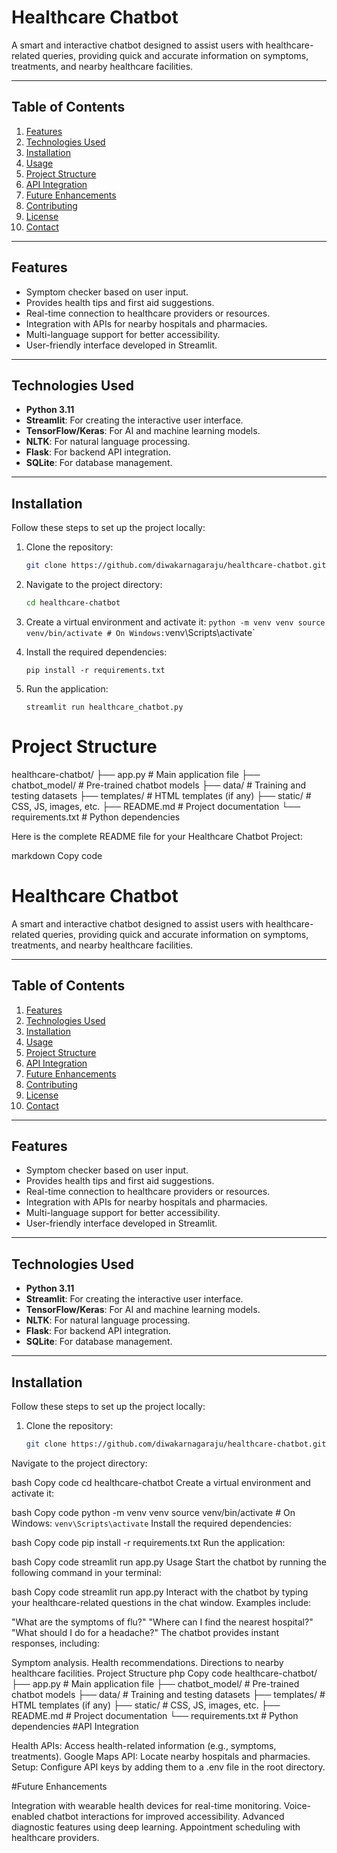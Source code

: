 # Healthcare Chatbot

A smart and interactive chatbot designed to assist users with healthcare-related queries, providing quick and accurate information on symptoms, treatments, and nearby healthcare facilities.

---

## Table of Contents
1. [Features](#features)
2. [Technologies Used](#technologies-used)
3. [Installation](#installation)
4. [Usage](#usage)
5. [Project Structure](#project-structure)
6. [API Integration](#api-integration)
7. [Future Enhancements](#future-enhancements)
8. [Contributing](#contributing)
9. [License](#license)
10. [Contact](#contact)

---

## Features

- Symptom checker based on user input.
- Provides health tips and first aid suggestions.
- Real-time connection to healthcare providers or resources.
- Integration with APIs for nearby hospitals and pharmacies.
- Multi-language support for better accessibility.
- User-friendly interface developed in Streamlit.

---

## Technologies Used

- **Python 3.11**
- **Streamlit**: For creating the interactive user interface.
- **TensorFlow/Keras**: For AI and machine learning models.
- **NLTK**: For natural language processing.
- **Flask**: For backend API integration.
- **SQLite**: For database management.

---

## Installation

Follow these steps to set up the project locally:

1. Clone the repository:
   ```bash
   git clone https://github.com/diwakarnagaraju/healthcare-chatbot.git
2. Navigate to the project directory:
   ```bash
   cd healthcare-chatbot
3. Create a virtual environment and activate it:
   `
  python -m venv venv
source venv/bin/activate # On Windows: `venv\Scripts\activate`

4. Install the required dependencies:
   ```
   pip install -r requirements.txt

5. Run the application:
   ```
   streamlit run healthcare_chatbot.py

# Project Structure

healthcare-chatbot/
├── app.py                # Main application file
├── chatbot_model/        # Pre-trained chatbot models
├── data/                 # Training and testing datasets
├── templates/            # HTML templates (if any)
├── static/               # CSS, JS, images, etc.
├── README.md             # Project documentation
└── requirements.txt      # Python dependencies


Here is the complete README file for your Healthcare Chatbot Project:

markdown
Copy code
# Healthcare Chatbot

A smart and interactive chatbot designed to assist users with healthcare-related queries, providing quick and accurate information on symptoms, treatments, and nearby healthcare facilities.

---

## Table of Contents
1. [Features](#features)
2. [Technologies Used](#technologies-used)
3. [Installation](#installation)
4. [Usage](#usage)
5. [Project Structure](#project-structure)
6. [API Integration](#api-integration)
7. [Future Enhancements](#future-enhancements)
8. [Contributing](#contributing)
9. [License](#license)
10. [Contact](#contact)

---

## Features

- Symptom checker based on user input.
- Provides health tips and first aid suggestions.
- Real-time connection to healthcare providers or resources.
- Integration with APIs for nearby hospitals and pharmacies.
- Multi-language support for better accessibility.
- User-friendly interface developed in Streamlit.

---

## Technologies Used

- **Python 3.11**
- **Streamlit**: For creating the interactive user interface.
- **TensorFlow/Keras**: For AI and machine learning models.
- **NLTK**: For natural language processing.
- **Flask**: For backend API integration.
- **SQLite**: For database management.

---

## Installation

Follow these steps to set up the project locally:

1. Clone the repository:
   ```bash
   git clone https://github.com/diwakarnagaraju/healthcare-chatbot.git
Navigate to the project directory:

bash
Copy code
cd healthcare-chatbot
Create a virtual environment and activate it:

bash
Copy code
python -m venv venv
source venv/bin/activate # On Windows: `venv\Scripts\activate`
Install the required dependencies:

bash
Copy code
pip install -r requirements.txt
Run the application:

bash
Copy code
streamlit run app.py
Usage
Start the chatbot by running the following command in your terminal:

bash
Copy code
streamlit run app.py
Interact with the chatbot by typing your healthcare-related questions in the chat window. Examples include:

"What are the symptoms of flu?"
"Where can I find the nearest hospital?"
"What should I do for a headache?"
The chatbot provides instant responses, including:

Symptom analysis.
Health recommendations.
Directions to nearby healthcare facilities.
Project Structure
php
Copy code
healthcare-chatbot/
├── app.py                # Main application file
├── chatbot_model/        # Pre-trained chatbot models
├── data/                 # Training and testing datasets
├── templates/            # HTML templates (if any)
├── static/               # CSS, JS, images, etc.
├── README.md             # Project documentation
└── requirements.txt      # Python dependencies
#API Integration

Health APIs: Access health-related information (e.g., symptoms, treatments).
Google Maps API: Locate nearby hospitals and pharmacies.
Setup: Configure API keys by adding them to a .env file in the root directory.

#Future Enhancements

Integration with wearable health devices for real-time monitoring.
Voice-enabled chatbot interactions for improved accessibility.
Advanced diagnostic features using deep learning.
Appointment scheduling with healthcare providers.
   



